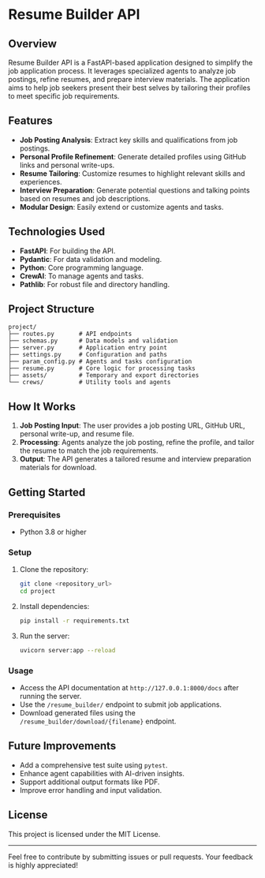 # Resume Builder API

## Overview
Resume Builder API is a FastAPI-based application designed to simplify the job application process. It leverages specialized agents to analyze job postings, refine resumes, and prepare interview materials. The application aims to help job seekers present their best selves by tailoring their profiles to meet specific job requirements.

## Features
- **Job Posting Analysis**: Extract key skills and qualifications from job postings.
- **Personal Profile Refinement**: Generate detailed profiles using GitHub links and personal write-ups.
- **Resume Tailoring**: Customize resumes to highlight relevant skills and experiences.
- **Interview Preparation**: Generate potential questions and talking points based on resumes and job descriptions.
- **Modular Design**: Easily extend or customize agents and tasks.

## Technologies Used
- **FastAPI**: For building the API.
- **Pydantic**: For data validation and modeling.
- **Python**: Core programming language.
- **CrewAI**: To manage agents and tasks.
- **Pathlib**: For robust file and directory handling.

## Project Structure
```
project/
├── routes.py       # API endpoints
├── schemas.py      # Data models and validation
├── server.py       # Application entry point
├── settings.py     # Configuration and paths
├── param_config.py # Agents and tasks configuration
├── resume.py       # Core logic for processing tasks
├── assets/         # Temporary and export directories
└── crews/          # Utility tools and agents
```

## How It Works
1. **Job Posting Input**: The user provides a job posting URL, GitHub URL, personal write-up, and resume file.
2. **Processing**: Agents analyze the job posting, refine the profile, and tailor the resume to match the job requirements.
3. **Output**: The API generates a tailored resume and interview preparation materials for download.

## Getting Started

### Prerequisites
- Python 3.8 or higher

### Setup
1. Clone the repository:
   ```bash
   git clone <repository_url>
   cd project
   ```
2. Install dependencies:
   ```bash
   pip install -r requirements.txt
   ```
3. Run the server:
   ```bash
   uvicorn server:app --reload
   ```

### Usage
- Access the API documentation at `http://127.0.0.1:8000/docs` after running the server.
- Use the `/resume_builder/` endpoint to submit job applications.
- Download generated files using the `/resume_builder/download/{filename}` endpoint.

## Future Improvements
- Add a comprehensive test suite using `pytest`.
- Enhance agent capabilities with AI-driven insights.
- Support additional output formats like PDF.
- Improve error handling and input validation.

## License
This project is licensed under the MIT License.

---

Feel free to contribute by submitting issues or pull requests. Your feedback is highly appreciated!
